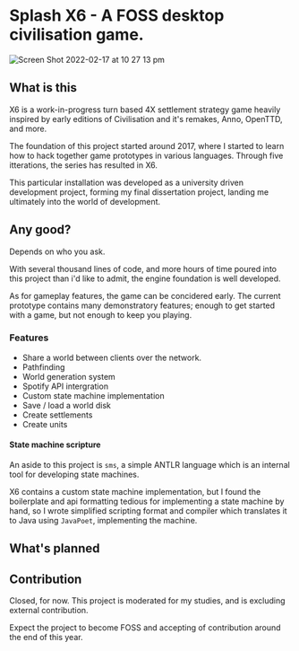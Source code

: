 # Splash X6 - A FOSS desktop civilisation game.

![Screen Shot 2022-02-17 at 10 27 13 pm](https://user-images.githubusercontent.com/50697488/154581520-308c3a30-5396-47d1-88b9-fbbc3b303e44.png)


## What is this
X6 is a work-in-progress turn based 4X settlement strategy game heavily inspired by early editions of Civilisation and it's remakes, Anno, OpenTTD, and more.

The foundation of this project started around 2017, where I started to learn how to hack together game prototypes in various languages. Through five itterations, the series has resulted in X6.

This particular installation was developed as a university driven development project, forming my final dissertation project, landing me ultimately into the world of development.

## Any good?
Depends on who you ask.

With several thousand lines of code, and more hours of time poured into this project than i'd like to admit, the engine foundation is well developed.

As for gameplay features, the game can be concidered early. The current prototype contains many demonstratory features; enough to get started with a game, but not enough to keep you playing.

### Features

- Share a world between clients over the network.
- Pathfinding
- World generation system
- Spotify API intergration
- Custom state machine implementation
- Save / load a world disk
- Create settlements
- Create units

#### State machine scripture
An aside to this project is `sms`, a simple ANTLR language which is an internal tool for developing state machines.

X6 contains a custom state machine implementation, but I found the boilerplate and api formatting tedious for implementing a state machine by hand, so I wrote simplified scripting format and compiler which translates it to Java using `JavaPoet`, implementing the machine.

## What's planned

## Contribution
Closed, for now. This project is moderated for my studies, and is excluding external contribution.

Expect the project to become FOSS and accepting of contribution around the end of this year.
